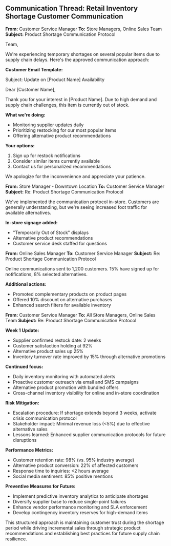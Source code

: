 ## Communication Thread: Retail Inventory Shortage Customer Communication

**From:** Customer Service Manager
**To:** Store Managers, Online Sales Team
**Subject:** Product Shortage Communication Protocol

Team,

We're experiencing temporary shortages on several popular items due to supply chain delays. Here's the approved communication approach:

**Customer Email Template:**

Subject: Update on [Product Name] Availability

Dear [Customer Name],

Thank you for your interest in [Product Name]. Due to high demand and supply chain challenges, this item is currently out of stock.

**What we're doing:**
- Monitoring supplier updates daily
- Prioritizing restocking for our most popular items
- Offering alternative product recommendations

**Your options:**
1. Sign up for restock notifications
2. Consider similar items currently available
3. Contact us for personalized recommendations

We apologize for the inconvenience and appreciate your patience.

**From:** Store Manager - Downtown Location
**To:** Customer Service Manager
**Subject:** Re: Product Shortage Communication Protocol

We've implemented the communication protocol in-store. Customers are generally understanding, but we're seeing increased foot traffic for available alternatives.

**In-store signage added:**
- "Temporarily Out of Stock" displays
- Alternative product recommendations
- Customer service desk staffed for questions

**From:** Online Sales Manager
**To:** Customer Service Manager
**Subject:** Re: Product Shortage Communication Protocol

Online communications sent to 1,200 customers. 15% have signed up for notifications, 8% selected alternatives.

**Additional actions:**
- Promoted complementary products on product pages
- Offered 10% discount on alternative purchases
- Enhanced search filters for available inventory

**From:** Customer Service Manager
**To:** All Store Managers, Online Sales Team
**Subject:** Re: Product Shortage Communication Protocol

**Week 1 Update:**
- Supplier confirmed restock date: 2 weeks
- Customer satisfaction holding at 92%
- Alternative product sales up 25%
- Inventory turnover rate improved by 15% through alternative promotions

**Continued focus:**
- Daily inventory monitoring with automated alerts
- Proactive customer outreach via email and SMS campaigns
- Alternative product promotion with bundled offers
- Cross-channel inventory visibility for online and in-store coordination

**Risk Mitigation:**
- Escalation procedure: If shortage extends beyond 3 weeks, activate crisis communication protocol
- Stakeholder impact: Minimal revenue loss (<5%) due to effective alternative sales
- Lessons learned: Enhanced supplier communication protocols for future disruptions

**Performance Metrics:**
- Customer retention rate: 98% (vs. 95% industry average)
- Alternative product conversion: 22% of affected customers
- Response time to inquiries: <2 hours average
- Social media sentiment: 85% positive mentions

**Preventive Measures for Future:**
- Implement predictive inventory analytics to anticipate shortages
- Diversify supplier base to reduce single-point failures
- Enhance vendor performance monitoring and SLA enforcement
- Develop contingency inventory reserves for high-demand items

This structured approach is maintaining customer trust during the shortage period while driving incremental sales through strategic product recommendations and establishing best practices for future supply chain resilience.
